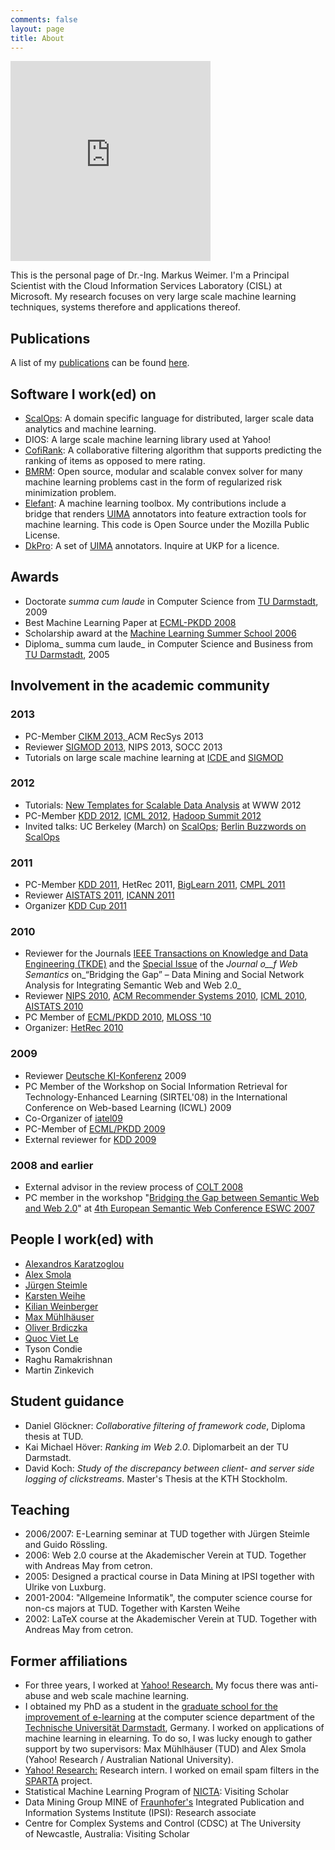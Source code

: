 ```yaml
---
comments: false
layout: page
title: About
---
```

<iframe src="https://onedrive.live.com/embed?cid=5801726772BFC3DA&resid=5801726772BFC3DA%213015&authkey=ADnJ8pHZNn7fkkc" width="320" height="320" frameborder="0" scrolling="no"></iframe>

This is the personal page of Dr.-Ing. Markus Weimer. I'm a Principal Scientist with the Cloud Information Services Laboratory (CISL) at Microsoft. My research focuses on very large scale machine learning techniques, systems therefore and applications thereof.


## Publications

A list of my [publications](/publications) can be found [here](/publications).


## Software I work(ed) on
	
  * [ScalOps](http://cs.markusweimer.com/2011/11/21/machine-learning-in-scalops-a-higher-order-cloud-computing-language/):
    A domain specific language for distributed, larger scale data
    analytics and machine learning.
  * DIOS: A large scale machine learning library used at Yahoo!
  * [CofiRank](http://www.cofirank.org): A collaborative filtering algorithm that supports predicting the ranking of items as opposed to mere rating.
  * [BMRM](http://users.rsise.anu.edu.au/~chteo/BMRM.html): Open source, modular and scalable convex solver for many machine learning problems cast in the form of regularized risk minimization problem.
  * [Elefant](Elefant): A machine learning toolbox. My contributions include a bridge that renders [UIMA](http://incubator.apache.org/uima/) annotators into feature extraction tools for machine learning. This code is Open Source under the Mozilla Public License.
  * [DkPro](http://www.ukp.tu-darmstadt.de/software/repository): A set of [UIMA](http://incubator.apache.org/uima/) annotators. Inquire at UKP for a licence.
  
## Awards
  * Doctorate _summa cum laude_ in Computer Science from [TU Darmstadt](http://www.tu-darmstadt.de), 2009
  * Best Machine Learning Paper at [ECML-PKDD 2008](http://www.ecmlpkdd2008.org/)
  * Scholarship award at the [Machine Learning Summer School 2006](http://canberra06.mlss.cc/)
  * Diploma_ summa cum laude_ in Computer Science and Business from [TU Darmstadt](http://www.tu-darmstadt.de), 2005

## Involvement in the academic community

### 2013

  * PC-Member [CIKM 2013, ](http://www.cikm2013.org/)ACM RecSys 2013
  * Reviewer [SIGMOD 2013,](http://www.sigmod.org/2013/) NIPS 2013, SOCC 2013
  * Tutorials on large scale machine learning at [ICDE ](http://cs.markusweimer.com/2013/04/24/icde-tutorial-on-machine-learning-on-big-data/)and [SIGMOD](http://cs.markusweimer.com/2013/07/05/tutorial-machine-learning-on-big-data-sigmod-2013/)

### 2012
  * Tutorials: [New Templates for Scalable Data Analysis](http://cs.markusweimer.com/2012/04/06/www-2012-tutorial-new-templates-for-scalable-data-analysis/) at WWW 2012
  * PC-Member [KDD 2012](http://www.kdd.org/kdd2012/), [ICML 2012](http://icml.cc/2012/), [Hadoop Summit 2012](http://hadoopsummit.org/)
  * Invited talks: UC Berkeley (March) on [ScalOps](http://cs.markusweimer.com/2011/11/21/machine-learning-in-scalops-a-higher-order-cloud-computing-language/); [Berlin Buzzwords on ScalOps](http://cs.markusweimer.com/2012/04/16/talk-at-berlin-buzzwords/)

### 2011
  * PC-Member [KDD 2011](http://kdd.org/kdd/2011/), HetRec 2011, [BigLearn 2011](http://biglearn.org/), [CMPL 2011](https://sites.google.com/site/cmplnips11/)
  * Reviewer [AISTATS 2011](http://www.aistats.org/), [ICANN 2011](http://www.cis.hut.fi/icann2011/)
  * Organizer [KDD Cup 2011](http://www.kdd.org/kdd2011/kddcup.shtml)

### 2010
  * Reviewer for the Journals [IEEE Transactions on Knowledge and Data Engineering (TKDE)](http://www.computer.org/portal/web/tkde/) and the [Special Issue](http://www.kde.cs.uni-kassel.de/events/jws_special_issue_2010) of the _Journal o__f Web Semantics_ on_“Bridging the Gap” – Data Mining and Social Network Analysis for Integrating Semantic Web and Web 2.0_
  * Reviewer [NIPS 2010](http://nips.cc), [ACM Recommender Systems 2010](http://recsys.acm.org/2010/), [ICML 2010](http://www.icml2010.org/), [AISTATS 2010](http://www.aistats.org/)
  * PC Member of [ECML/PKDD 2010](http://www.ecmlpkdd2010.org/), [MLOSS '10](http://www.mloss.org/workshop/icml10/)
  * Organizer: [HetRec 2010](http://ir.ii.uam.es/hetrec2010/)
### 2009
  * Reviewer [Deutsche KI-Konferenz](http://konferenz.kuenstliche-intelligenz.de/) 2009
  * PC Member of the Workshop on Social Information Retrieval for Technology-Enhanced Learning (SIRTEL'08) in the International Conference on Web-based Learning (ICWL) 2009
  * Co-Organizer of [iatel09](http://www.gkel.tu-darmstadt.de/iatel/)
  * PC-Member of [ECML/PKDD 2009](http://www.ecmlpkdd2009.net/)
  * External reviewer for [KDD 2009](http://www.sigkdd.org/kdd2009/)

### 2008 and earlier
  * External advisor in the review process of [COLT 2008](http://colt2008.cs.helsinki.fi)
  * PC member in the workshop "[Bridging the Gap between Semantic Web and Web 2.0](http://www.kde.cs.uni-kassel.de/ws/eswc2007/)" at [4th European Semantic Web Conference ESWC 2007](http://www.eswc2007.org/)

## People I work(ed) with
  * [Alexandros Karatzoglou](http://www.ci.tuwien.ac.at/people/Karatzoglou_Alexandros.html)
  * [Alex Smola](http://alex.smola.org)
  * [Jürgen Steimle](http://www.tk.informatik.tu-darmstadt.de/de/staff/dr-juergen-steimle/)
  * [Karsten Weihe](http://www.algo.informatik.tu-darmstadt.de/mitarbeiter/karsten-weihe/)
  * [Kilian Weinberger](http://www.cse.wustl.edu/~kilian/kqw/Welcome.html)
  * [Max Mühlhäuser](http://www.tk.informatik.tu-darmstadt.de/de/staff/max/)
  * [Oliver Brdiczka](http://www.parc.com/about/people/22/oliver-brdiczka.html)
  * [Quoc Viet Le](http://ai.stanford.edu/~quocle/)
  * Tyson Condie
  * Raghu Ramakrishnan
  * Martin Zinkevich

## Student guidance
  * Daniel Glöckner: _Collaborative filtering of framework code_, Diploma thesis at TUD.
  * Kai Michael Höver: _Ranking im Web 2.0_. Diplomarbeit an der TU Darmstadt.
  * David Koch: _Study of the discrepancy between client- and server side logging of clickstreams_. Master's Thesis at the KTH Stockholm.

## Teaching
  * 2006/2007: E-Learning seminar at TUD together with Jürgen Steimle and Guido Rössling.
  * 2006: Web 2.0 course at the Akademischer Verein at TUD. Together with Andreas May from cetron.
  * 2005: Designed a practical course in Data Mining at IPSI together with Ulrike von Luxburg.
  * 2001-2004: "Allgemeine Informatik", the computer science course for non-cs majors at TUD. Together with Karsten Weihe
  * 2002: LaTeX course at the Akademischer Verein at TUD. Together with Andreas May from cetron.

## Former affiliations
	
  * For three years, I worked at [Yahoo! Research.](http://research.yahoo.com/) My focus there was anti-abuse and web scale machine learning.
  * I obtained my PhD as a student in the [graduate school for the improvement of e-learning](http://www.gkel.tu-darmstadt.de) at the computer science department of the [Technische Universität Darmstadt](http://www.tu-darmstadt.de), Germany. I worked on applications of machine learning in elearning. To do so, I was lucky enough to gather support by two supervisors: Max Mühlhäuser (TUD) and Alex Smola (Yahoo! Research / Australian National University).
  * [Yahoo! Research:](http://labs.yahoo.com) Research intern. I worked on email spam filters in the [SPARTA](http://research.yahoo.com/node/2446) project.
  * Statistical Machine Learning Program of [NICTA](http://www.nicta.com.au): Visiting Scholar
  * Data Mining Group MINE of [Fraunhofer's](http://www.fraunhofer.de) Integrated Publication and Information Systems Institute (IPSI): Research associate
  * Centre for Complex Systems and Control (CDSC) at The University of Newcastle, Australia: Visiting Scholar


